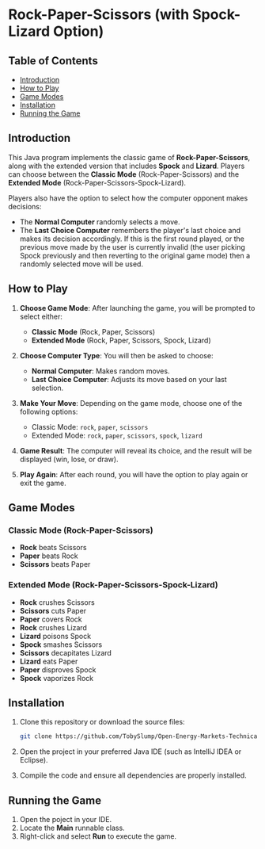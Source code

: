 # Rock-Paper-Scissors (with Spock-Lizard Option)

## Table of Contents
- [Introduction](#introduction)
- [How to Play](#how-to-play)
- [Game Modes](#game-modes)
- [Installation](#installation)
- [Running the Game](#running-the-game)

## Introduction
This Java program implements the classic game of **Rock-Paper-Scissors**, along with the extended version that includes **Spock** and **Lizard**. Players can choose between the **Classic Mode** (Rock-Paper-Scissors) and the **Extended Mode** (Rock-Paper-Scissors-Spock-Lizard).

Players also have the option to select how the computer opponent makes decisions:
- The **Normal Computer** randomly selects a move.
- The **Last Choice Computer** remembers the player's last choice and makes its decision accordingly. If this is the first round played, or the previous move made by the user is currently invalid (the user picking Spock previously and then reverting to the original game mode) then a randomly selected move will be used.

## How to Play

1. **Choose Game Mode**: After launching the game, you will be prompted to select either:
   - **Classic Mode** (Rock, Paper, Scissors)
   - **Extended Mode** (Rock, Paper, Scissors, Spock, Lizard)
   
2. **Choose Computer Type**: You will then be asked to choose:
   - **Normal Computer**: Makes random moves.
   - **Last Choice Computer**: Adjusts its move based on your last selection.

3. **Make Your Move**: Depending on the game mode, choose one of the following options:
   - Classic Mode: `rock`, `paper`, `scissors`
   - Extended Mode: `rock`, `paper`, `scissors`, `spock`, `lizard`

4. **Game Result**: The computer will reveal its choice, and the result will be displayed (win, lose, or draw).

5. **Play Again**: After each round, you will have the option to play again or exit the game.

## Game Modes

### Classic Mode (Rock-Paper-Scissors)
- **Rock** beats Scissors
- **Paper** beats Rock
- **Scissors** beats Paper

### Extended Mode (Rock-Paper-Scissors-Spock-Lizard)
- **Rock** crushes Scissors
- **Scissors** cuts Paper
- **Paper** covers Rock
- **Rock** crushes Lizard
- **Lizard** poisons Spock
- **Spock** smashes Scissors
- **Scissors** decapitates Lizard
- **Lizard** eats Paper
- **Paper** disproves Spock
- **Spock** vaporizes Rock

## Installation

1. Clone this repository or download the source files:
   ```bash
   git clone https://github.com/TobySlump/Open-Energy-Markets-Technical-Assessment

2. Open the project in your preferred Java IDE (such as IntelliJ IDEA or Eclipse).

3. Compile the code and ensure all dependencies are properly installed.

## Running the Game

1. Open the poject in your IDE.
2. Locate the **Main**  runnable class.
3. Right-click and select **Run** to execute the game.


